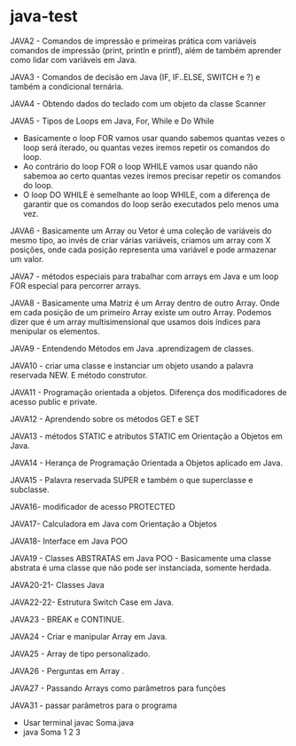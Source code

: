 # java-test

<p>JAVA2 - Comandos de impressão e primeiras prática com variáveis
comandos de impressão (print, println e printf), além de também aprender como lidar com variáveis em Java.</p>

<p>JAVA3  - Comandos de decisão em Java (IF, IF..ELSE, SWITCH e ?) e também a condicional ternária.</p>

<p>JAVA4 - Obtendo dados do teclado com um objeto da classe Scanner</p>

<p>JAVA5 -  Tipos de Loops em Java, For, While e Do While</p>


- Basicamente o loop FOR vamos usar quando sabemos quantas vezes o loop será iterado, ou quantas vezes iremos repetir os comandos do loop.
- Ao contrário do loop FOR o loop WHILE vamos usar quando não sabemoa ao certo quantas vezes iremos precisar repetir os comandos do loop.
- O loop DO WHILE é semelhante ao loop WHILE, com a diferença de garantir que os comandos do loop serão executados pelo menos uma vez.


<p>JAVA6 - Basicamente um Array ou Vetor é uma coleção de variáveis do mesmo tipo, ao invés de criar várias variáveis, criamos um array com X posições, onde cada posição representa uma variável e pode armazenar um valor.</p>

<p>JAVA7 - métodos especiais para trabalhar com arrays em Java e um loop FOR especial para percorrer arrays.</p>

<p>JAVA8 - Basicamente uma Matriz é um Array dentro de outro Array. Onde em cada posição de um primeiro Array existe um outro Array. Podemos dizer que é um array multisimensional que usamos dois índices para menipular os elementos.</p>

<p>JAVA9 - Entendendo Métodos em Java .aprendizagem de classes. </p>

<p>JAVA10 - criar uma classe e instanciar um objeto usando a palavra reservada NEW. E método construtor. </p>

<p>JAVA11 - Programação orientada a objetos. Diferença dos modificadores de acesso public e private.  </p>


<p>JAVA12 - Aprendendo sobre os métodos GET e SET  </p>

<p>JAVA13 - métodos STATIC e atributos STATIC em Orientação a Objetos em Java. </p>

<p>JAVA14 - Herança de Programação Orientada a Objetos aplicado em Java. </p>
 
 <p>JAVA15 - Palavra reservada SUPER e também o que superclasse e subclasse. </p>
 
 <p>JAVA16-  modificador de acesso PROTECTED</p>
 
 <p>JAVA17-  Calculadora em Java com Orientação a Objetos</p>
  
 <p>JAVA18-  Interface em Java POO</p>
 
 <p>JAVA19 - Classes ABSTRATAS em Java POO - Basicamente uma classe abstrata é uma classe que não pode ser instanciada, somente herdada. <p>
 
 <p>JAVA20-21-  Classes Java</p>
 
 <p>JAVA22-22- Estrutura Switch Case em Java.</p>
 
 <p>JAVA23 - BREAK e CONTINUE.</p>
 
 <p>JAVA24 - Criar e manipular Array em Java.</p>
 
 <p>JAVA25 - Array de tipo personalizado.</p>
 
 <p>JAVA26 - Perguntas em Array .</p>
 
  <p>JAVA27 - Passando Arrays como parâmetros para funções</p>
  
  <p>JAVA31 -  passar parâmetros para o programa</p>
 
 - Usar terminal javac Soma.java
 - java Soma 1 2 3 
  
 
 

 
 
 

 
 


